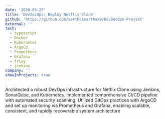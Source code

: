 ```yaml
---
date: '2020-03-27'
title: 'DevSecOps: Deploy Netflix Clone'
github: 'https://github.com/sarthaksarthak9/DevSecOps-Project'
external: ''
tech:
  - typescript
  - Docker
  - Kubernetes
  - ArgoCd
  - Prometheus
  - Grafana
  - trivy
  - jenkins
company: ''
showInProjects: true
---
```


Architected a robust DevOps infrastructure for Netflix Clone using Jenkins, SonarQube, and Kubernetes. Implemented comprehensive CI/CD pipeline with automated security scanning. Utilized GitOps practices with ArgoCD and set up monitoring via Prometheus and Grafana, enabling scalable, consistent, and rapidly recoverable system architecture
